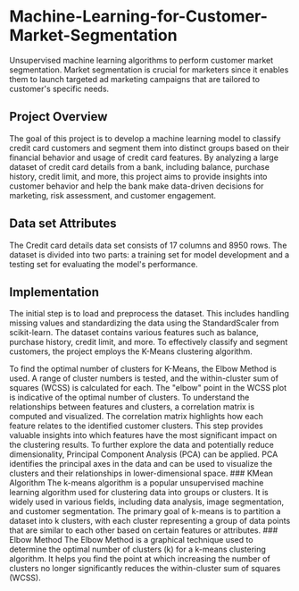# Machine-Learning-for-Customer-Market-Segmentation
Unsupervised machine learning algorithms to perform customer market segmentation. Market segmentation is crucial for marketers since it enables them to launch targeted ad marketing campaigns that are tailored to customer's specific needs. 
## Project Overview
The goal of this project is to develop a machine learning model to classify credit card customers and segment them into distinct groups based on their financial behavior and usage of credit card features. By analyzing a large dataset of credit card details from a bank, including balance, purchase history, credit limit, and more, this project aims to provide insights into customer behavior and help the bank make data-driven decisions for marketing, risk assessment, and customer engagement.
## Data set Attributes
The Credit card details data set consists of 17 columns and 8950 rows. The dataset is divided into two parts: a training set for model development and a testing set for evaluating the model's performance.
## Implementation
<p>The initial step is to load and preprocess the dataset. This includes handling missing values and standardizing the data using the StandardScaler from scikit-learn. The dataset contains various features such as balance, purchase history, credit limit, and more.
To effectively classify and segment customers, the project employs the K-Means clustering algorithm.</p> To find the optimal number of clusters for K-Means, the Elbow Method is used. A range of cluster numbers is tested, and the within-cluster sum of squares (WCSS) is calculated for each. The "elbow" point in the WCSS plot is indicative of the optimal number of clusters.
To understand the relationships between features and clusters, a correlation matrix is computed and visualized. The correlation matrix highlights how each feature relates to the identified customer clusters. This step provides valuable insights into which features have the most significant impact on the clustering results.
To further explore the data and potentially reduce dimensionality, Principal Component Analysis (PCA) can be applied. PCA identifies the principal axes in the data and can be used to visualize the clusters and their relationships in lower-dimensional space.
### KMean Algorithm
The k-means algorithm is a popular unsupervised machine learning algorithm used for clustering data into groups or clusters. It is widely used in various fields, including data analysis, image segmentation, and customer segmentation. The primary goal of k-means is to partition a dataset into k clusters, with each cluster representing a group of data points that are similar to each other based on certain features or attributes.
### Elbow Method
The Elbow Method is a graphical technique used to determine the optimal number of clusters (k) for a k-means clustering algorithm. It helps you find the point at which increasing the number of clusters no longer significantly reduces the within-cluster sum of squares (WCSS). 

